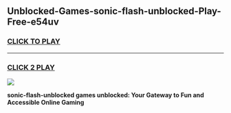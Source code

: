 
## Unblocked-Games-sonic-flash-unblocked-Play-Free-e54uv
<h3>
<a href="https://premium76.site?title=sonic-flash-unblocked&ref=23A">CLICK TO PLAY</a></h3>
<hr>

<h3>
<a href="https://premium76.site?title=sonic-flash-unblocked&ref=23A">CLICK 2 PLAY</a>
  
</h3>

<a href="https://premium76.site?title=sonic-flash-unblocked&ref=23A"><img src="https://clearcache.store/games.png"></a>


**sonic-flash-unblocked games unblocked: Your Gateway to Fun and Accessible Online Gaming**
